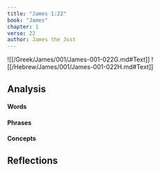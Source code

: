 ```yaml
---
title: "James 1:22"
book: "James"
chapter: 1
verse: 22
author: James the Just
---
```

![[/Greek/James/001/James-001-022G.md#Text]]
![[/Hebrew/James/001/James-001-022H.md#Text]]

## Analysis

#### Words

#### Phrases

#### Concepts

## Reflections
